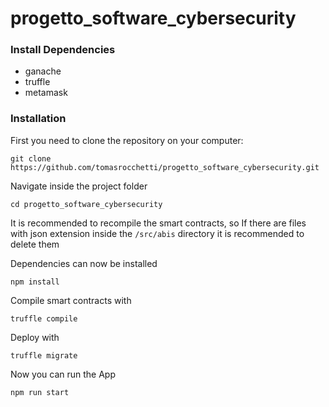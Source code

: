 # progetto_software_cybersecurity

### Install Dependencies

- ganache
- truffle
- metamask

### Installation
First you need to clone the repository on your computer:

```
git clone https://github.com/tomasrocchetti/progetto_software_cybersecurity.git
```
Navigate inside the project folder

```
cd progetto_software_cybersecurity
```

It is recommended to recompile the smart contracts, so If there are files with json extension inside the ```/src/abis``` directory it is recommended to delete them

Dependencies can now be installed
```
npm install
```
Compile smart contracts with 
```
truffle compile
```
Deploy with
```
truffle migrate
```
Now you can run the App
```
npm run start
```
